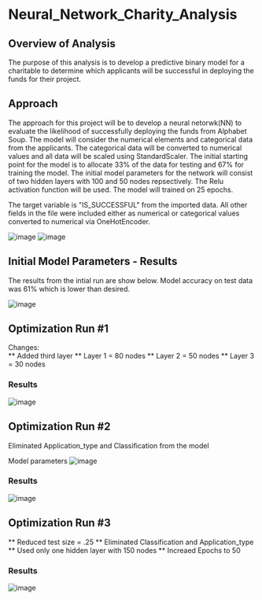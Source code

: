 # Neural_Network_Charity_Analysis

## Overview of Analysis

The purpose of this analysis is to develop a predictive binary model for a charitable to determine which applicants will be successful in deploying the funds for their project.

## Approach

The approach for this project will be to develop a neural netorwk(NN) to evaluate the likelihood of successfully deploying the funds from Alphabet Soup.  The model will consider the numerical elements and categorical data from the applicants.  The categorical data will be converted to numerical values and all data will be scaled using StandardScaler.   The initial starting point for the model is to allocate 33% of the data for testing and 67% for training the model.  The initial model parameters for the network will consist of two hidden layers with 100 and 50 nodes repsectively.  The Relu activation function will be used.  The model will trained on 25 epochs.

The target variable is "IS_SUCCESSFUL" from the imported data.  All other fields in the file were included either as numerical or categorical values converted to numerical via OneHotEncoder.

![image](https://user-images.githubusercontent.com/101779456/182060800-c26eb7ce-ea8b-481c-92f5-87dae67a3079.png)
![image](https://user-images.githubusercontent.com/101779456/182060856-ba319358-97db-4516-a699-0b8510b0d6f2.png)


## Initial Model Parameters - Results

The results from the intial run are show below.  Model accuracy on test data was 61% which is lower than desired.

![image](https://user-images.githubusercontent.com/101779456/182060735-bcbc5db0-fd95-4c45-bee6-89704a9963cc.png)


## Optimization Run #1
Changes:  
** Added third layer
** Layer 1 = 80 nodes
** Layer 2 = 50 nodes
** Layer 3 = 30 nodes

### Results
![image](https://user-images.githubusercontent.com/101779456/182065467-1030f4b7-67ed-4a0b-b5b6-4c7dba9942c7.png)

## Optimization Run #2

Eliminated Application_type and Classification from the model

Model parameters
![image](https://user-images.githubusercontent.com/101779456/182066112-4be4df47-8dc7-4563-b217-ad1dab976bf8.png)


### Results

![image](https://user-images.githubusercontent.com/101779456/182066005-eb0f7c97-b3b0-4180-a544-659a76fca303.png)


## Optimization Run #3
** Reduced test size = .25
** Eliminated Classification and Application_type
** Used only one hidden layer with 150 nodes
** Increaed Epochs to 50

### Results

![image](https://user-images.githubusercontent.com/101779456/182067273-c446a2d0-17af-4c13-b6ff-276cdf8f21b7.png)


